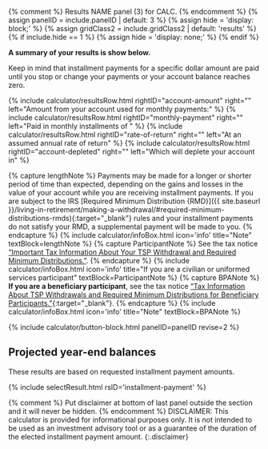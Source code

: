 {% comment %}
Results NAME panel (3) for CALC.
{% endcomment %}
{% assign panelID = include.panelID | default: 3 %}
{% assign hide = 'display: block;' %}
{% assign gridClass2 = include.gridClass2 | default: 'results' %}
{% if include.hide == 1 %} {% assign hide = 'display: none;' %} {% endif %}

<section id="panel-{{ panelID }}" class="calculator-panel" style="{{ hide }}" markdown="1">

__A summary of your results is show below.__

Keep in mind that installment payments for a specific dollar amount are paid until
you stop or change your payments or your account balance reaches zero.

<div class="results-grid-frame" markdown="1">
{% include calculator/resultsRow.html rightID="account-amount" right=""
  left="Amount from your account used for monthly payments:" %}
{% include calculator/resultsRow.html rightID="monthly-payment" right=""
  left="Paid in monthly installments of " %}
{% include calculator/resultsRow.html rightID="rate-of-return" right=""
  left="At an assumed annual rate of return" %}
{% include calculator/resultsRow.html rightID="account-depleted" right=""
  left="<span id='deplete-text'>Which will deplete your account in</span>" %}

</div>

{% capture lengthNote %}
Payments may be made for a longer or shorter period of time than expected, depending on the gains and
losses in the value of your account while you are receiving installment payments.  If you are subject to the IRS [Required Minimum Distribution {RMD}]({{ site.baseurl }}/living-in-retirement/making-a-withdrawal/#required-minimum-distributions-rmds){:target="_blank"}
rules and your installment payments do not satisfy your RMD, a supplemental payment will be made to you.
{% endcapture %}
{% include calculator/infoBox.html icon='info'
    title="Note"
    textBlock=lengthNote
%}
{% capture ParticipantNote %}
See the tax notice
[&#8220;Important Tax Information About Your TSP Withdrawal and Required Minimum Distributions.&#8221;](/forms/tsp-775.pdf).
{% endcapture %}
{% include calculator/infoBox.html icon='info'
    title="If you are a civilian or uniformed services participant"
    textBlock=ParticipantNote
%}
{% capture BPANote %}
__If you are a beneficiary participant__, see the tax notice
[&#8220;Tax Information About TSP Withdrawals and Required Minimum Distributions for Beneficiary Participants.&#8221;](/forms/tsp-776.pdf){:target="_blank"}.
{% endcapture %}
{% include calculator/infoBox.html icon='info'
    title="Note"
    textBlock=BPANote
%}

{% include calculator/button-block.html panelID=panelID revise=2 %}

## Projected year-end balances

These results are based on requested installment payment amounts.

{% include selectResult.html rsID='installment-payment' %}
<span id='installment-payment-footnote'></span>
</section>

{% comment %}
Put disclaimer at bottom of last panel outside the section and it will never be hidden.
{% endcomment %}
DISCLAIMER: This calculator is provided for informational purposes only. It is not intended
to be used as an investment advisory tool or as a guarantee of the duration of the elected
installment payment amount.
{:.disclaimer}
